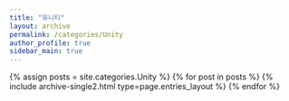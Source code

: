 ```yaml
---
title: "유니티"
layout: archive
permalink: /categories/Unity
author_profile: true
sidebar_main: true
---
```



{% assign posts = site.categories.Unity %}
{% for post in posts %} {% include archive-single2.html type=page.entries_layout %} {% endfor %}
